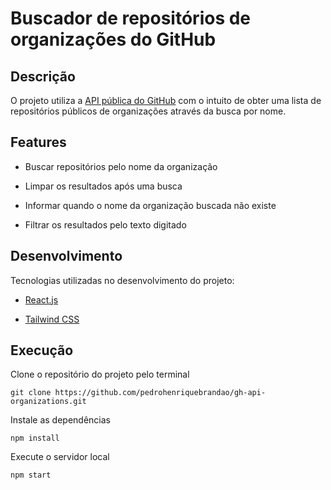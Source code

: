 # Buscador de repositórios de organizações do GitHub

  

## Descrição

O projeto utiliza a [API pública do GitHub](https://docs.github.com/en/rest/reference/repos#list-organization-repositories) com o intuito de obter uma lista de repositórios públicos de organizações através da busca por nome.

  

## Features

  

* Buscar repositórios pelo nome da organização

* Limpar os resultados após uma busca

* Informar quando o nome da organização buscada não existe

* Filtrar os resultados pelo texto digitado

## Desenvolvimento

  

Tecnologias utilizadas no desenvolvimento do projeto:

  

* [React.js](https://pt-br.reactjs.org)

* [Tailwind CSS](https://nextjs.org)

  

## Execução

  

Clone o repositório do projeto pelo terminal


```
git clone https://github.com/pedrohenriquebrandao/gh-api-organizations.git
```

Instale as dependências

```
npm install
```

Execute o servidor local

```
npm start
```